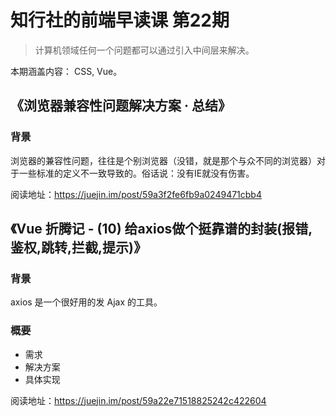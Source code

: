 # 知行社的前端早读课 第22期
> 计算机领域任何一个问题都可以通过引入中间层来解决。

本期涵盖内容： CSS, Vue。

## 《浏览器兼容性问题解决方案 · 总结》
### 背景
浏览器的兼容性问题，往往是个别浏览器（没错，就是那个与众不同的浏览器）对于一些标准的定义不一致导致的。俗话说：没有IE就没有伤害。

阅读地址：https://juejin.im/post/59a3f2fe6fb9a0249471cbb4

## 《Vue 折腾记 - (10) 给axios做个挺靠谱的封装(报错,鉴权,跳转,拦截,提示)》
### 背景
axios 是一个很好用的发 Ajax 的工具。

### 概要
* 需求
* 解决方案
* 具体实现

阅读地址：https://juejin.im/post/59a22e71518825242c422604

